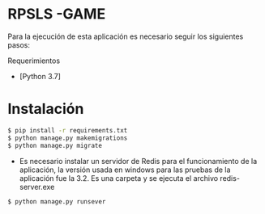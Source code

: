 # RPSLS -GAME

Para la ejecución de esta aplicación es necesario seguir los siguientes pasos:

Requerimientos 
* [Python 3.7]
# Instalación
```sh
$ pip install -r requirements.txt
$ python manage.py makemigrations
$ python manage.py migrate
```
* Es necesario instalar un servidor de Redis para el funcionamiento de la aplicación, la versión usada en windows para las pruebas de la aplicación fue la 3.2. Es una carpeta y se ejecuta el archivo redis-server.exe

```sh
$ python manage.py runsever
```


